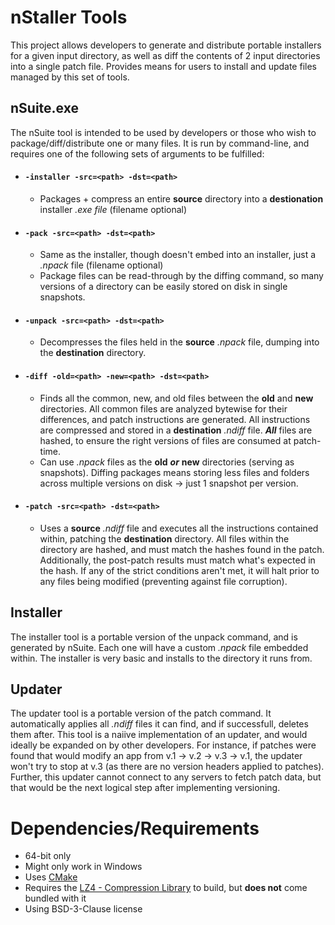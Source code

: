 # nStaller Tools

This project allows developers to generate and distribute portable installers for a given input directory, as well as diff the contents of 2 input directories into a single patch file. 
Provides means for users to install and update files managed by this set of tools.

## nSuite.exe
The nSuite tool is intended to be used by developers or those who wish to package/diff/distribute one or many files. It is run by command-line, and requires one of the following sets of arguments to be fulfilled:
- #### `-installer -src=<path> -dst=<path>`
  - Packages + compress an entire **source** directory into a **destionation** installer *.exe file* (filename optional)  
  
- #### `-pack -src=<path> -dst=<path>`
  - Same as the installer, though doesn't embed into an installer, just a *.npack* file (filename optional)
  - Package files can be read-through by the diffing command, so many versions of a directory can be easily stored on disk in single snapshots.
  
- #### `-unpack -src=<path> -dst=<path>`
  - Decompresses the files held in the **source** *.npack* file, dumping into the **destination** directory.
  
- #### `-diff -old=<path> -new=<path> -dst=<path>`
  - Finds all the common, new, and old files between the **old** and **new** directories. All common files are analyzed bytewise for their differences, and patch instructions are generated. All instructions are compressed and stored in a **destination** *.ndiff* file. ***All*** files are hashed, to ensure the right versions of files are consumed at patch-time.
  - Can use *.npack* files as the **old** ***or*** **new** directories (serving as snapshots). Diffing packages means storing less files and folders across multiple versions on disk -> just 1 snapshot per version.
  
 - #### `-patch -src=<path> -dst=<path>`
   - Uses a **source** *.ndiff* file and executes all the instructions contained within, patching the **destination** directory. All files within the directory are hashed, and must match the hashes found in the patch. Additionally, the post-patch results must match what's expected in the hash. If any of the strict conditions aren't met, it will halt prior to any files being modified (preventing against file corruption).
   
   
## Installer
The installer tool is a portable version of the unpack command, and is generated by nSuite. Each one will have a custom *.npack* file embedded within. The installer is very basic and installs to the directory it runs from.

## Updater
The updater tool is a portable version of the patch command. It automatically applies all *.ndiff* files it can find, and if successfull, deletes them after. This tool is a naiive implementation of an updater, and would ideally be expanded on by other developers. For instance, if patches were found that would modify an app from v.1 -> v.2 -> v.3 -> v.1, the updater won't try to stop at v.3 (as there are no version headers applied to patches). Further, this updater cannot connect to any servers to fetch patch data, but that would be the next logical step after implementing versioning. 

# Dependencies/Requirements
 - 64-bit only
 - Might only work in Windows
 - Uses [CMake](https://cmake.org/)
 - Requires the [LZ4 - Compression Library](https://github.com/lz4/lz4) to build, but **does not** come bundled with it
 - Using BSD-3-Clause license
